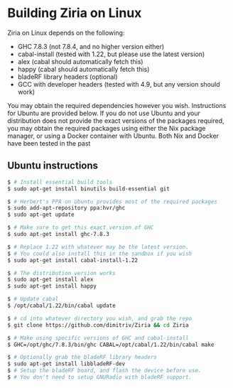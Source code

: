 # Building Ziria on Linux

Ziria on Linux depends on the following:

* GHC 7.8.3 (not 7.8.4, and no higher version either)
* cabal-install (tested with 1.22, but please use the latest version)
* alex  (cabal should automatically fetch this)
* happy (cabal should automatically fetch this)
* bladeRF library headers (optional)
* GCC with developer headers (tested with 4.9, but any version should work)

You may obtain the required dependencies however you wish. Instructions for
Ubuntu are provided below. If you do not use Ubuntu and your distribution does
not provide the exact versions of the packages required, you may obtain the
required packages using either the Nix package manager, or using a Docker
container with Ubuntu. Both Nix and Docker have been tested in the past

## Ubuntu instructions

```bash
$ # Install essential build tools
$ sudo apt-get install binutils build-essential git

$ # Herbert's PPA on Ubuntu provides most of the required packages
$ sudo add-apt-repository ppa:hvr/ghc
$ sudo apt-get update

$ # Make sure to get this exact version of GHC
$ sudo apt-get install ghc-7.8.3

$ # Replace 1.22 with whatever may be the latest version.
$ # You could also install this in the sandbox if you wish
$ sudo apt-get install cabal-install-1.22

$ # The distribution version works
$ sudo apt-get install alex
$ sudo apt-get install happy

$ # Update cabal
$ /opt/cabal/1.22/bin/cabal update

$ # cd into whatever directory you wish, and grab the repo
$ git clone https://github.com/dimitriv/Ziria && cd Ziria

$ # Make using specific versions of GHC and cabal-install
$ GHC=/opt/ghc/7.8.3/bin/ghc CABAL=/opt/cabal/1.22/bin/cabal make

$ # Optionally grab the bladeRF library headers
$ sudo apt-get install libbladeRF-dev
$ # Setup the bladeRF board, and flash the device before use.
$ # You don't need to setup GNURadio with bladeRF support.
```


